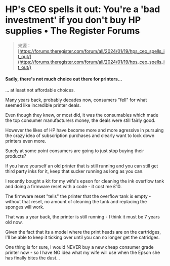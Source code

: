 <!--yml
category: 未分类
date: 2024-05-27 15:01:33
-->

# HP's CEO spells it out: You're a 'bad investment' if you don't buy HP supplies • The Register Forums

> 来源：[https://forums.theregister.com/forum/all/2024/01/19/hps_ceo_spells_it_out/](https://forums.theregister.com/forum/all/2024/01/19/hps_ceo_spells_it_out/)

#### Sadly, there's not much choice out there for printers...

... at least not affordable choices.

Many years back, probably decades now, consumers "fell" for what seemed like incredible printer deals.

Even though they knew, or most did, it was the consumables which made the top consumer manufacturers money, the deals were still fairly good.

However the likes of HP have become more and more agressive in pursuing the crazy idea of subscription purchases and clearly want to lock down printers even more.

Surely at some point consumers are going to just stop buying their products?

If you have yourself an old printer that is still running and you can still get third party inks for it, keep that sucker running as long as you can.

I recently bought a kit for my wife's epson for cleaning the ink overflow tank and doing a firmware reset with a code - it cost me £10.

The firmware reset "tells" the printer that the overflow tank is empty - without that reset, no amount of cleaning the tank and replacing the sponges will work.

That was a year back, the printer is still running - I think it must be 7 years old now.

Given the fact that its a model where the print heads are on the cartridges, I'll be able to keep it ticking over until you can no longer get the catridges.

One thing is for sure, I would NEVER buy a new cheap consumer grade printer now - so I have NO idea what my wife will use when the Epson she has finally bites the dust...